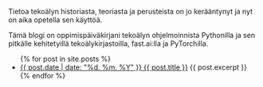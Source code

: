 Tietoa tekoälyn historiasta, teoriasta ja perusteista on jo kerääntynyt ja nyt on aika opetella sen käyttöä.

Tämä blogi on oppimispäiväkirjani tekoälyn ohjelmoinnista Pythonilla ja sen pitkälle kehitetyillä tekoälykirjastoilla, fast.ai:lla ja PyTorchilla.

<ul>
  {% for post in site.posts %}
    <li>
      <a href="{{ site.baseurl }}/{{ post.url }}">{{ post.date | date: "%d. %m. %Y" }} {{ post.title }}</a>
      {{ post.excerpt }}
    </li>
  {% endfor %}
</ul>
